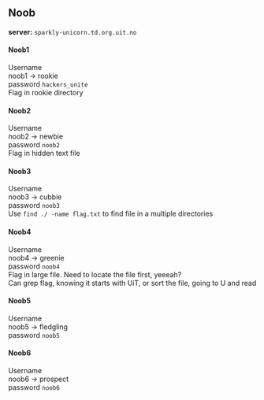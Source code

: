 ## Noob

**server:** `sparkly-unicorn.td.org.uit.no`

#### Noob1
Username <br>
noob1 -> rookie <br> 
password `hackers_unite` <br> 
Flag in rookie directory <br> 

#### Noob2
Username <br> 
noob2 -> newbie <br> 
password `noob2` <br> 
Flag in hidden text file <br> 

#### Noob3
Username <br> 
noob3 -> cubbie <br> 
password `noob3` <br> 
Use `find ./ -name flag.txt` to find file in a multiple directories  <br> 

#### Noob4
Username <br> 
noob4 -> greenie <br> 
password `noob4` <br> 
Flag in large file. Need to locate the file first, yeeeah? <br> 
Can grep flag, knowing it starts with UiT, or sort the file, going to U and read <br> 

#### Noob5
Username <br> 
noob5 -> fledgling <br> 
password `noob5` <br> 

#### Noob6
Username <br> 
noob6 -> prospect <br> 
password `noob6` <br> 
